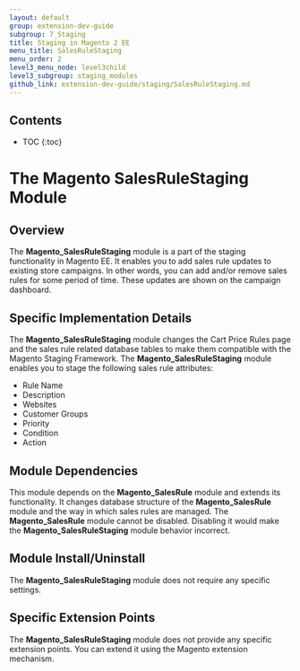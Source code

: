 ```yaml
---
layout: default
group: extension-dev-guide
subgroup: 7_Staging
title: Staging in Magento 2 EE
menu_title: SalesRuleStaging
menu_order: 2
level3_menu_node: level3child
level3_subgroup: staging_modules
github_link: extension-dev-guide/staging/SalesRuleStaging.md
---
```


<h2>Contents</h2>

* TOC
{:toc}

# The Magento SalesRuleStaging Module

## Overview
The **Magento_SalesRuleStaging** module is a part of the staging functionality in Magento EE. It enables you to add sales rule updates to existing store campaigns. In other words, you can add and/or remove sales rules for some period of time. These updates are shown on the campaign dashboard.

## Specific Implementation Details
The **Magento_SalesRuleStaging** module changes the Cart Price Rules page and the sales rule related database tables to make them compatible with the Magento Staging Framework. 
The **Magento_SalesRuleStaging** module enables you to stage the following sales rule attributes:
- Rule Name
- Description
- Websites
- Customer Groups
- Priority
- Condition
- Action

## Module Dependencies
This module depends on the **Magento_SalesRule** module and extends its functionality. It changes database structure of the **Magento_SalesRule** module and the way in which sales rules are managed. 
The **Magento_SalesRule** module cannot be disabled. Disabling it would make the **Magento_SalesRuleStaging** module behavior incorrect.

## Module Install/Uninstall
The **Magento_SalesRuleStaging** module does not require any specific settings.

## Specific Extension Points
The **Magento_SalesRuleStaging** module does not provide any specific extension points. You can extend it using the Magento extension mechanism.
